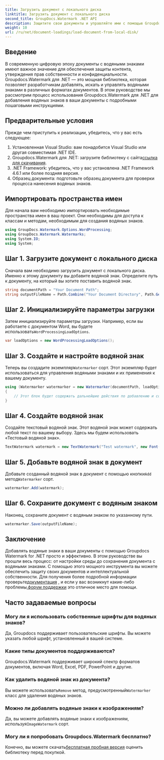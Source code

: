 ```yaml
---
title: Загрузить документ с локального диска
linktitle: Загрузить документ с локального диска
second_title: GroupDocs.Watermark .NET API
description: Защитите свои документы и управляйте ими с помощью Groupdocs. Следуйте нашему подробному руководству, чтобы легко добавлять водяные знаки.
weight: 10
url: /ru/net/document-loadings/load-document-from-local-disk/
---
```

## Введение
В современную цифровую эпоху документы с водяными знаками имеют важное значение для обеспечения защиты контента, утверждения прав собственности и конфиденциальности. Groupdocs.Watermark для .NET — это мощная библиотека, которая позволяет разработчикам добавлять, искать и управлять водяными знаками в различных форматах документов. В этом руководстве мы рассмотрим процесс использования Groupdocs.Watermark для .NET для добавления водяных знаков в ваши документы с подробными пошаговыми инструкциями.
## Предварительные условия
Прежде чем приступить к реализации, убедитесь, что у вас есть следующее:
1. Установленная Visual Studio: вам понадобится Visual Studio или другая совместимая .NET IDE.
2.  Groupdocs.Watermark для .NET: загрузите библиотеку с сайта[ссылка для скачивания](https://releases.groupdocs.com/Watermark/net/).
3. .NET Framework: убедитесь, что у вас установлена .NET Framework 4.6.1 или более поздняя версия.
4. Образец документа: подготовьте образец документа для проверки процесса нанесения водяных знаков.
## Импортировать пространства имен
Для начала вам необходимо импортировать необходимые пространства имен в ваш проект. Они необходимы для доступа к классам и методам, необходимым для создания водяных знаков.
```csharp
using GroupDocs.Watermark.Options.WordProcessing;
using GroupDocs.Watermark.Watermarks;
using System.IO;
using System;
```
## Шаг 1. Загрузите документ с локального диска
Сначала вам необходимо загрузить документ с локального диска. Именно к этому документу вы добавите водяной знак.
Определите путь к документу, на который вы хотите поставить водяной знак.
```csharp
string documentPath = "Your Document Path";
string outputFileName = Path.Combine("Your Document Directory", Path.GetFileName(documentPath));
```
## Шаг 2. Инициализируйте параметры загрузки
 Затем инициализируйте параметры загрузки. Например, если вы работаете с документом Word, вы будете использовать`WordProcessingLoadOptions`.
```csharp
var loadOptions = new WordProcessingLoadOptions();
```
## Шаг 3. Создайте и настройте водяной знак
 Теперь вы создадите экземпляр`Watermarker` сорт. Этот экземпляр будет использоваться для управления водяными знаками и их применения к вашему документу.
```csharp
using (Watermarker watermarker = new Watermarker(documentPath, loadOptions))
{
    // Этот блок будет содержать дальнейшие действия по добавлению и сохранению водяного знака.
}
```
## Шаг 4. Создайте водяной знак
Создайте текстовый водяной знак. Этот водяной знак может содержать любой текст по вашему выбору. Здесь мы будем использовать «Тестовый водяной знак».
```csharp
TextWatermark watermark = new TextWatermark("Test watermark", new Font("Arial", 12));
```
## Шаг 5. Добавьте водяной знак в документ
Добавьте созданный водяной знак в документ с помощью кнопки`Add` метод`Watermarker` сорт.
```csharp
watermarker.Add(watermark);
```
## Шаг 6. Сохраните документ с водяным знаком
Наконец, сохраните документ с водяным знаком по указанному пути.
```csharp
watermarker.Save(outputFileName);
```

## Заключение
Добавлять водяные знаки в ваши документы с помощью Groupdocs Watermark for .NET просто и эффективно. В этом руководстве вы прошли весь процесс: от настройки среды до сохранения документа с водяными знаками. С помощью этого мощного инструмента вы можете обеспечить защиту своих документов и интеллектуальной собственности. 
 Для получения более подробной информации проверьте[документация](https://tutorials.groupdocs.com/Watermark/net/) , и если у вас возникнут какие-либо проблемы,[форум поддержки](https://forum.groupdocs.com/c/watermark/19) это отличное место для помощи. 
## Часто задаваемые вопросы
### Могу ли я использовать собственные шрифты для водяных знаков?
Да, Groupdocs поддерживает пользовательские шрифты. Вы можете указать любой шрифт, установленный в вашей системе.
### Какие типы документов поддерживаются?
Groupdocs.Watermark поддерживает широкий спектр форматов документов, включая Word, Excel, PDF, PowerPoint и другие.
### Как удалить водяной знак из документа?
 Вы можете использовать`Remove` метод, предусмотренный`Watermarker` класс для удаления водяных знаков.
### Можно ли добавлять водяные знаки к изображениям?
 Да, вы можете добавлять водяные знаки к изображениям, используя`ImageWatermark` сорт.
### Могу ли я попробовать Groupdocs.Watermark бесплатно?
 Конечно, вы можете скачать[бесплатная пробная версия](https://releases.groupdocs.com/) оценить библиотеку перед покупкой.